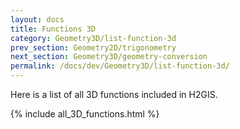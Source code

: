 ```yaml
---
layout: docs
title: Functions 3D
category: Geometry3D/list-function-3d
prev_section: Geometry2D/trigonometry
next_section: Geometry3D/geometry-conversion
permalink: /docs/dev/Geometry3D/list-function-3d/
---
```


Here is a list of all 3D functions included in H2GIS.

{% include all_3D_functions.html %}
